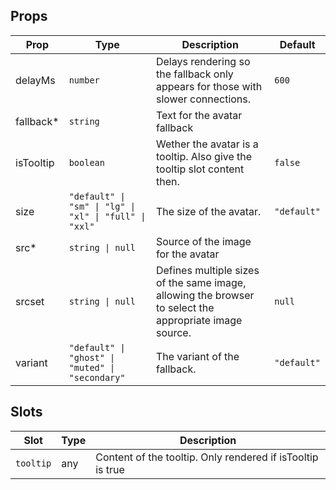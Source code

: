 <!-- This file is automatically generated, do not edit manually. -->

<script setup>
import AppAvatarPlayground from './AppAvatarPlayground.vue'
</script>

<AppAvatarPlayground />

## Props

| Prop | Type | Description | Default |
| ---- | ---- | ----------- | ------- |
| delayMs | `number` | Delays rendering so the fallback only appears for those with slower connections. | `600` |
| fallback* | `string` | Text for the avatar fallback |  |
| isTooltip | `boolean` | Wether the avatar is a tooltip. Also give the tooltip slot content then. | `false` |
| size | `"default" \| "sm" \| "lg" \| "xl" \| "full" \| "xxl"` | The size of the avatar. | `"default"` |
| src* | `string \| null` | Source of the image for the avatar |  |
| srcset | `string \| null` | Defines multiple sizes of the same image, allowing the browser to select the appropriate image source. | `null` |
| variant | `"default" \| "ghost" \| "muted" \| "secondary"` | The variant of the fallback. | `"default"` |


## Slots

| Slot | Type | Description |
| --------- | ---- | ----------- |
| `tooltip` | any | Content of the tooltip. Only rendered if isTooltip is true |

